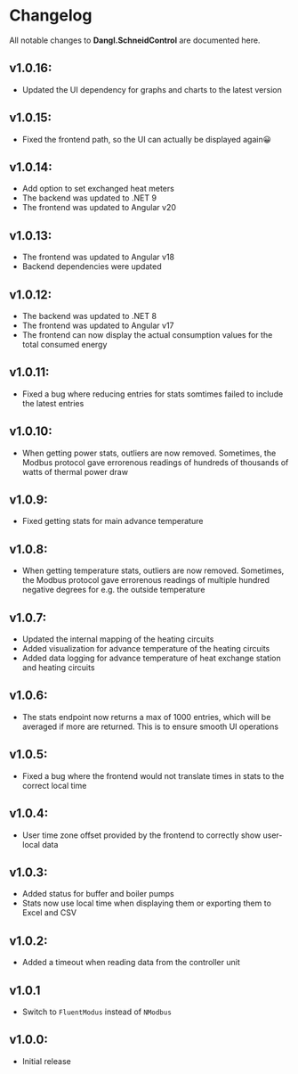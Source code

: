 ﻿# Changelog

All notable changes to **Dangl.SchneidControl** are documented here.

## v1.0.16:
- Updated the UI dependency for graphs and charts to the latest version

## v1.0.15:
- Fixed the frontend path, so the UI can actually be displayed again😀

## v1.0.14:
- Add option to set exchanged heat meters
- The backend was updated to .NET 9
- The frontend was updated to Angular v20

## v1.0.13:
- The frontend was updated to Angular v18
- Backend dependencies were updated

## v1.0.12:
- The backend was updated to .NET 8
- The frontend was updated to Angular v17
- The frontend can now display the actual consumption values for the total consumed energy

## v1.0.11:
- Fixed a bug where reducing entries for stats somtimes failed to include the latest entries

## v1.0.10:
- When getting power stats, outliers are now removed. Sometimes, the Modbus protocol gave errorenous readings of hundreds of thousands of watts of thermal power draw

## v1.0.9:
- Fixed getting stats for main advance temperature

## v1.0.8:
- When getting temperature stats, outliers are now removed. Sometimes, the Modbus protocol gave errorenous readings of multiple hundred negative degrees for e.g. the outside temperature

## v1.0.7:
- Updated the internal mapping of the heating circuits
- Added visualization for advance temperature of the heating circuits
- Added data logging for advance temperature of heat exchange station and heating circuits

## v1.0.6:
- The stats endpoint now returns a max of 1000 entries, which will be averaged if more are returned. This is to ensure smooth UI operations

## v1.0.5:
- Fixed a bug where the frontend would not translate times in stats to the correct local time

## v1.0.4:
- User time zone offset provided by the frontend to correctly show user-local data

## v1.0.3:
- Added status for buffer and boiler pumps
- Stats now use local time when displaying them or exporting them to Excel and CSV

## v1.0.2:
- Added a timeout when reading data from the controller unit

## v1.0.1
- Switch to `FluentModus` instead of `NModbus`

## v1.0.0:
- Initial release
